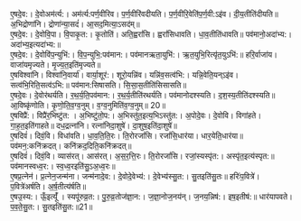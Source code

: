 

  
ए॒षदे॒व:। दे॒वोअम॑र्त्य:। अम॑र्त्य:पर्ण॒वीरिव। प॒र्ण॒वीरि॑वदीयति। प॒र्ण॒वीरि॒वेति॑प॒र्ण॒वी:ऽइ॑व। दी॒य॒तीति॑दीयति॥ अ॒भिद्रोणा॑नि। द्रोणा॑न्या॒सदं॑। आ॒सद॒मित्या॒ऽसद॑म्॥  
ए॒षदे॒व:। दे॒वोवि॒पा। वि॒पाकृ॒त:। कृ॒तोति॑। अति॒ह्वरां॑सि। ह्वरां॑सिधावति। धा॒व॒तीति॑धावति॥ पव॑मानो॒अदा॑भ्य:। अदा॑भ्य॒इत्यदा॑भ्य:॥  
ए॒षदे॒व:। दे॒वोवि॑प॒न्युभि॑:। वि॒प॒न्युभि॒:पव॑मान:। पव॑मानऋता॒युभि॑:। ऋ॒त॒युभि॒रित्यृ॑त॒युऽभि॑:॥ हरि॒र्वाजा॑य। वाजा॑यमृज्यते। मृ॒ज्य॒त॒इति॑मृज्यते॥  
ए॒षविश्वा॑नि। विश्वा॑नि॒वार्या॑। वार्या॒शूर॑:। शूरो॒यन्नि॑व। यन्नि॑व॒सत्व॑भि:। यन्नि॒वेति॒यन्ऽइ॑व। सत्व॑भि॒रिति॒सत्व॑ऽभि:॥ पव॑मान:सिषासति। सि॒सा॒स॒तीति॑सिसासति॥  
ए॒षदे॒वः। दे॒वोर॑थर्यति। र॒थ॒र्य॒ति॒पव॑मान:। र॒थ॒र्य॒तीति॑रथर्यति। पव॑मानोदश्स्यति। द॒श॒स्य॒तीति॑दश्स्यति॥ आ॒विष्कृ॑णोति। कृ॒णो॒ति॒व॒ग्व॒नुम्। व॒ग्व॒नुमिति॑व॒ग्व॒नुम्॥ 20॥  
ए॒षविप्रै॑:। विप्रै॑र॒भिष्टु॑त: । अ॒भिष्टु॑तो॒प:। अ॒भिस्तु॑त॒इत्य॒भिऽस्तु॑त:। अ॒पोदे॒वः। दे॒वोवि। विगा॑हते। गा॒ह॒त॒इति॑गाहते॥ दध॒द्रत्ना॑नि। रत्ना॑निदा॒शुषे॑। दा॒शुष॒इति॑दा॒शुषे॑॥  
ए॒षदिवं॑। दिवं॒वि। विधा॑वति। धा॒व॒ति॒ति॒रः। ति॒रोरजां॑सि। रजां॑सि॒धार॑या। धार॒येति॒धार॑या॥ पव॑मन॒:कनि॑क्रदत्। कनि॑क्रद॒दिति॒कनि॑क्रदत्॥  
ए॒षदिवं॑। दिवं॒वि। व्यास॑रत्। आस॑रत्। अ॒स॒र॒त्ति॒रः। ति॒रोरजां॑सि। रजां॒स्यस्पृ॑त:। अस्पृ॑त॒इत्य॑स्पृत:॥ पव॑मानस्वध्व॒र:। स्व॒ध्व॒रइति॑सु॒ऽअ॒ध्व॒रः॥  
ए॒षप्र॒त्नेन॑। प्र॒त्नेन॒जन्म॑ना। जन्म॑नादे॒व:। दे॒वोदे॒वेभ्य॑:। दे॒वेभ्य॑स्सु॒त:। सु॒तइति॑सु॒तः॥ हरिः॑प॒वित्रे॑। प॒वित्रे॑अर्षति। अ॒र्ष॒तीत्य॑र्षति॥  
ए॒षउ॒स्य:। ऊँ॒इत्यूँ॑ । स्यपू॑रुव्र॒त:। पु॒रु॒व्र॒तोज॑ज्ञा॒न:। ज॒ज्ञा॒नोज॒नय॑न्। ज॒नय॒न्निष॑:। इष॒इतीष॑:॥ धार॑यापवते। प॒व॒ते॒सु॒त:। सु॒तइति॑सु॒त:॥21॥  
